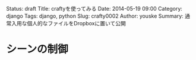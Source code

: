 Status: draft
Title: craftyを使ってみる
Date: 2014-05-19 09:00
Category: django
Tags: django, python
Slug: crafty0002
Author: youske
Summary: 通常入用な個人的なファイルをDropboxに置いて公開

# シーンの制御